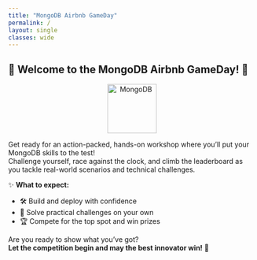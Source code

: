 ```yaml
---
title: "MongoDB Airbnb GameDay"
permalink: /
layout: single
classes: wide
---
```


## 🎉 **Welcome to the MongoDB Airbnb GameDay!** 🚀

<div style="text-align:center;">
  <img src="assets/images/logo.svg" alt="MongoDB" style="height:100px;"/>
</div>

Get ready for an action-packed, hands-on workshop where you’ll put your MongoDB skills to the test!  
Challenge yourself, race against the clock, and climb the leaderboard as you tackle real-world scenarios and technical challenges.

✨ **What to expect:**
- 🛠️ Build and deploy with confidence
- 🚦 Solve practical challenges on your own
- 🏆 Compete for the top spot and win prizes

Are you ready to show what you’ve got?  
**Let the competition begin and may the best innovator win!** 🌟
